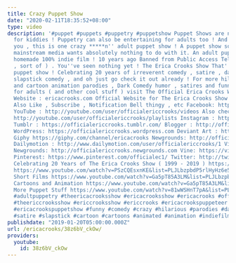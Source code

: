 ```yaml
---
title: Crazy Puppet Show
date: "2020-02-11T18:35:52+08:00"
type: video
description: '#puppet #puppets #puppetry #puppetshow Puppet Shows are no longer just
  for kiddies ! Puppetry can also be entertaining for adults too ! And let me tell
  you , this is one crazy *****n'' adult puppet show ! A puppet show so crazy that
  mainstream media wants absolutely nothing to do with it. An adult puppet show that''s
  homemade 100% indie film ! 10 years ago Banned from Public Access Television ( eh
  , sort of ) . You''ve seen nothing yet ! The Erica Crooks Show That''s one crazy
  puppet show ! Celebrating 20 years of irreverent comedy , satire , dark humor ,
  slapstick comedy , and oh just go check it out already ! For more hilarious puppet
  and cartoon animation parodies , Dark Comedy humor , satires and funny stupid videos
  for adults ( and other cool stuff ) visit The Official Erica Crooks Websites : Personal
  Website : ericacrooks.com Official Website for The Erica Crooks Show : officialericcrooks.com
  Also Like , Subscribe , Notification Bell thingy , etc Facebook: http://facebook.com/officialericcrooks
  YouTube : http://youtube.com/user/officialericcrooks/videos Also check out the playlists
  http://youtube.com/user/officialericcrooks/playlists Instagram : http://Instagram.com/officialericcrooks/
  Tumblr : https://officialericcrooks.tumblr.com/ Blogger : http://officialericcrooks.blogspot.com/
  WordPress: https://officialericcrooks.wordpress.com Deviant Art : https://www.deviantart.com/officialericcrooks
  Giphy https://giphy.com/channel/ericacrooks Newgrounds: http://officialericcrooks.newgrounds.com/follow
  Dailymotion : http://www.dailymotion.com/user/officialericcrooks/1 Vimeo: https://vimeo.com/officialericcrooks
  Newgrounds: http://officialericcrooks.newgrounds.com Vine: https://vine.co/u/1257143407999610880
  Pinterest: https://www.pinterest.com/officialec1/ Twitter: http://twitter.com/crooks_erica
  Celebrating 20 Years of The Erica Crooks Show ( 1999 - 2019 ) https://www.youtube.com/watch?v=iAyuSJ5FWdI&list=PLJLbzpbdP5rlZadbTcja_61CDqfMZdngC
  https://www.youtube.com/watch?v=PSzCQEsxnKE&list=PLJLbzpbdP5rlHyHz6e50XDk6UuQ5mi_8R
  Short Films https://www.youtube.com/watch?v=Ga5pT85A3LM&list=PLJLbzpbdP5rnQ4F0a9BOFEZ0OvvSK_ygK
  Cartoons and Animation https://www.youtube.com/watch?v=Ga5pT85A3LM&list=PLJLbzpbdP5rm3Uof6NGtpgWsClgkO2wDT
  More Puppet Stuff https://www.youtube.com/watch?v=81wWSHnT7pA&list=PLJLbzpbdP5rk29aoKHfNFv_8g5gTSYRqq
  #adultpuppetry #theericacrooksshow #ericacrooksshow #ericacrooks #officialericcrooks
  #theericcrooksshow #ericcrooksshow #ericcrooks #ericacrookspuppeteer #ericacrookspuppets
  #ericacrookspuppetshow #funny #comedy #crazy #hilarious #parodies #darkcomedy #humor
  #satire #slapstick #cartoon #cartoons #animated #animation #indiefilm #independentfilm'
publishdate: "2019-01-20T05:00:00.000Z"
url: /ericacrooks/38z6bV_ckOw/
providers:
  youtube:
    id: 38z6bV_ckOw
---
```

